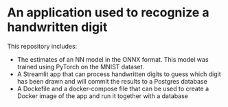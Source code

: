 # An application used to recognize a handwritten digit

This repository includes:
- The estimates of an NN model in the ONNX format. This model was trained using PyTorch on the MNIST dataset.
- A Streamlit app that can process handwritten digits to guess which digit has been drawn and will commit the results to a Postgres database
- A Dockefile and a docker-compose file that can be used to create a Docker image of the app and run it together with a database

 
